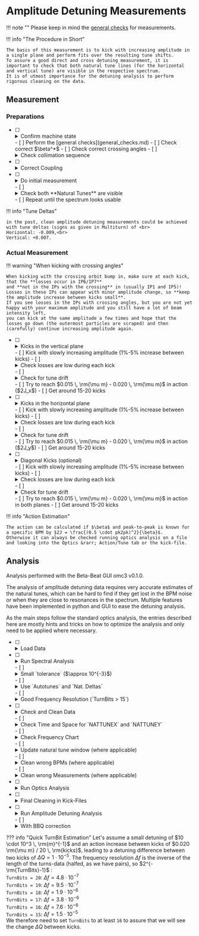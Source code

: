 # Amplitude Detuning Measurements

!!! note ""
    Please keep in mind the [general checks](general_checks.md) for measurements.

!!! info "The Procedure in Short"

    The basis of this measurement is to kick with increasing amplitude in a single plane and perform fits over the resulting tune shifts.
    To assure a good direct and cross detuning measurement, it is important to check that both natural tune lines (for the horizontal and vertical tune) are visible in the respective spectrum.
    It is of utmost importance for the detuning analysis to perform rigorous cleaning on the data. 

## Measurement

### Preparations

- [ ] <details class="nodeco"><summary>Confirm machine state</summary>
      <p>
      Make sure that the configuration of the machine is as you expect it. 
      </p></details>
    - [ ] Perform the [general checks](general_checks.md)
    - [ ] Check correct $\beta^*$ 
    - [ ] Check correct crossing angles
    - [ ] <details class="nodeco"><summary>Check collimation sequence</summary>
        <p>
        **"LOAD COARSE SETTINGS FOR NLO AT 30 CM"** is the current (run 3, 2022) collimation sequence for AC-Dipole kicks in the LHC at $\beta^* = 30 cm$ up to $\pm 170\mu rad$ IP1-V/IP5-H crossing
        and $\pm150\mu rad$ IP1-H, $-150\mu rad$ to $+140\mu rad$ IP5-V separation.
        </p></details>

- [ ] <details class="nodeco"><summary>Correct Coupling</summary>
      <p>
        As always, coupling should be well corrected to $|C-| \leq 10^{-3}$.
        This can be easily achieved by performing diagonal kicks of mediocre strength, and get the correction values from the GUI. 
        **Beware that the signs need to be switched for correction in the machine**.
      </p></details>

- [ ] <details class="nodeco"><summary>Do initial measurement</summary>
      <p>
      Start with a low AC-Dipole amplitude in both planes (e.g. 5%-10%) and analyse the resulting data.
      </p></details>
    - [ ] <details class="nodeco"><summary>Check both **Natural Tunes** are visible</summary>
        <p>
        Perform a quick harmonic analysis on the resulting data and check the spectrum.
        Both natural tunes need to be visible in their respective plane for the majority of BPMs.
        If not, maybe try to adapt the tune delta and move the driven tunes closer to the natural ones.
        See Info-box "Tune Deltas" below.
        </p>
        <figure class="leftFigure">
            <img class="clickImg" src="../../../assets/images/amplitude_detuning_procedure/FrequencyChart_one_tune_not_found.png">
            <figcaption>Bad Spectrum.</figcaption>
        </figure>
        <figure class="rightFigure">
            <img class="clickImg" src="../../../assets/images/amplitude_detuning_procedure/FrequencyChart_both_tunes_found.png">
            <figcaption>Good Spectrum.</figcaption>
        </figure>
        </details>
    - [ ] Repeat until the spectrum looks usable

!!! info "Tune Deltas"

    in the past, clean amplitude detuning measurements could be achieved with tune deltas (signs as given in Multiturn) of <br>
    Horizontal: -0.009,<br> 
    Vertical: +0.007.


### Actual Measurement 

!!! warning "When kicking with crossing angles"

    When kicking with the crossing orbit bump in, make sure at each kick, that the **losses occur in IP6/IP7** 
    and **not in the IPs with the crossing** in (usually IP1 and IP5)!
    Losses in these IPs can appear with minor amplitude change, so **keep the amplitude increase between kicks small**.
    If you see losses in the IPs with crossing angles, but you are not yet happy with your maximum amplitude and you still have a lot of beam intensity left,
    you can kick at the same amplitude a few times and hope that the losses go down (the outermost particles are scraped) and then (carefully) continue increasing amplitude again.


- [ ] <details class="nodeco"><summary>Kicks in the vertical plane</summary>
      <p>
      While keeping the AC-Dipole amplitude in the horizontal plane constant (but not zero, to avoid weird AC-Dipole behaviour and to see if there is coupling effects),
      slowly increase the amplitude in the vertical plane.
      </p></details>
    - [ ] Kick with slowly increasing amplitude (1%-5% increase between kicks)
    - [ ] <details class="nodeco"><summary>Check losses are low during each kick</summary>
          <p>
          Adapt amplitude increase accordingly, as you do not want to dump the beam because the losses were to high.
          Also check the beam intensity, you will want to have good intensity if there are more detuning measurements in the other planes/settings to do. 
          When kicking with crossing: head the warning above! Losses may occur with only a small amplitude increase!
          </p></details>
    - [ ] <details class="nodeco"><summary>Check for tune drift</summary>
          <p>
          If you are kicking with reduced tune deltas, it is also important to have an eye on the tune drift of the machine, 
          so that you do not further decrease the distance between natural tune and excitation. 
          Update the tune in multiturn if necessary.
          The tune drifts will be compensated in the python analysis step by using data from the BBQ.
          </p></details>
    - [ ] Try to reach $0.015 \, \rm{\mu m} - 0.020 \, \rm{\mu m}$ in action ($2J_x$)
    - [ ] Get around 15-20 kicks

- [ ] <details class="nodeco"><summary>Kicks in the horizontal plane</summary>
      <p>
      While keeping the AC-Dipole amplitude in the vertical plane constant (but not zero, to avoid weird AC-Dipole behaviour and to see if there is coupling effects),
      slowly increase the amplitude in the horizontal plane.
      </p></details>
    - [ ] Kick with slowly increasing amplitude (1%-5% increase between kicks)
    - [ ] <details class="nodeco"><summary>Check losses are low during each kick</summary>
          <p>
          Adapt amplitude increase accordingly, as you do not want to dump the beam because the losses were to high.
          Also check the beam intensity, you will want to have good intensity if there are more detuning measurements in the other planes/settings to do. 
          When kicking with crossing: head the warning above! Losses may occur with only a small amplitude increase!
          </p></details>
    - [ ] <details class="nodeco"><summary>Check for tune drift</summary>
          <p>
          If you are kicking with reduced tune deltas, it is also important to have an eye on the tune drift of the machine, 
          so that you do not further decrease the distance between natural tune and excitation. 
          Update the tune in multiturn if necessary.
          The tune drifts will be compensated in the python analysis step by using data from the BBQ.
          </p></details>
    - [ ] Try to reach $0.015 \, \rm{\mu m} - 0.020 \, \rm{\mu m}$ in action ($2J_y$)
    - [ ] Get around 15-20 kicks

- [ ] <details class="nodeco"><summary>Diagonal Kicks (optional)</summary>
      <p>
      To increase the accuracy of the cross-term measurement, 2D kicks (and 3.5D fitting) can be performed.
      If this is desired, it makes sense to throw some diagonal kicks, i.e. kicks with (more or less, not too important for the fitting) equal amplitude into the mix.
      </p></details>
    - [ ] Kick with slowly increasing amplitude (1%-5% increase between kicks)
    - [ ] <details class="nodeco"><summary>Check losses are low during each kick</summary>
          <p>
          Adapt amplitude increase accordingly, as you do not want to dump the beam because the losses were to high.
          Also check the beam intensity, you will want to have good intensity if there are more detuning measurements in the other planes/settings to do. 
          When kicking with crossing: head the warning above! Losses may occur with only a small amplitude increase!
          </p></details>
    - [ ] <details class="nodeco"><summary>Check for tune drift</summary>
          <p>
          If you are kicking with reduced tune deltas, it is also important to have an eye on the tune drift of the machine, 
          so that you do not further decrease the distance between natural tune and excitation. 
          Update the tune in Multiturn if necessary.
          The tune drifts will be compensated in the python analysis step by using data from the BBQ.
          </p></details>
    - [ ] Try to reach $0.015 \, \rm{\mu m} - 0.020 \, \rm{\mu m}$ in action in both planes
    - [ ] Get around 15-20 kicks

!!! info "Action Estimation"

    The action can be calculated if $\beta$ and peak-to-peak is known for a specific BPM by $2J = \frac{(0.5 \cdot pk2pk)^2}{\beta}$.
    Otherwise it can always be checked running optics analysis on a file and looking into the Optics &rarr; Action/Tune tab or the kick-file.

## Analysis

Analysis performed with the Beta-Beat GUI omc3 v0.1.0.

The analysis of amplitude detuning data requires very accurate estimates of the natural tunes, 
which can be hard to find if they get lost in the BPM noise or when they are close to resonances in the spectrum.
Multiple features have been implemented in python and GUI to ease the detuning analysis.

As the main steps follow the standard optics analysis, the entries described here are mostly hints and tricks 
on how to optimize the analysis and only need to be applied where necessary.

- [ ] <details class="nodeco"><summary>Load Data</summary>
      <p>
      Simply load the data in the BPM panel.
      Make sure you are loading the correct data and check the logbook for misfired kicks etc.
      </p></details>
- [ ] <details class="nodeco"><summary>Run Spectral Analysis</summary>
      <p>
      A bad spectral analysis can be recovered by the steps mentioned in "Cleaning", 
      but a good frequency spectrum and well found natural tunes will save you a lot of time later on.
      </p></details>
    - [ ] <details class="nodeco"><summary>Small `tolerance` ($\approx 10^{-3}$)</summary>
          <p>
          The tune tolerance (found in the `Tune Settings`) specifies in what region around the assumed natural tune (see next step, the region is $f \pm tolerace$), the highest frequency line is chosen to be the natural tune.
          To not accidentally capture the main tune or other excited resonances close by, the tolerance should be kept low ($\approx 10^{-3}$).
          In case of large detuning (e.g. $40 \cdot 10^3 m^{-1} \times 0.016 \rm{\mu m} = 6.4 \cdot 10^{-3}$) or change of the AC-Dipole frequency (e.g. to adapt for tune drifts), this could mean that the natural tune will not fall into this window anymore.
          The both can be avoided using `Autotunes` and maybe adapting the tune deltas (see next step), but can also be easily remedied in the cleaning step via the `Update Nattune` functionality.
          You can check the approximate tolerance window, by using the `Set Window` button of `Update Nattune`, which will set the markers according to the `Nattune` and `tolerance` in the `Tune Settings`,
          which might differ a bit from the actual window if `Autotunes` are used.
          </p>
          <figure style="width:90%;">
              <img src="../../../assets/images/amplitude_detuning_procedure/tune_settings.png">
              <figcaption>Tune settings.</figcaption>
          </figure>
          <figure style="width:90%;">
              <img class="clickImg" src="../../../assets/images/amplitude_detuning_procedure/FrequencyChart_tune_tolerance.png">
              <figcaption>Approximate tolerance window, shown in blue for the horizontal and in red for the vertical tune.</figcaption>
          </figure>
          </details>
    - [ ] <details class="nodeco"><summary>Use `Autotunes` and `Nat. Deltas`</summary>
          <p>
          In case the tunes do not coincide with the model, e.g. due to tune-drifts, we might run into problems when using a small tolerance (see previous step) as the natural tune might now be outside of the search window.
          One way to remedy that would be to also keep the model tunes up-to-date, e.g. use the exact tune values from the kick entries in the logbook.
          The one thing that should be constant during the measurement process though, are the tune deltas.
          The easiest way therefore, to make sure that at least the non-detuned tune is in the tolerance window, is to use the `Autotunes` in the `Tune Settings`:
          If this is activated (here for `transverse` planes), the highest peak in the whole spectrum is automatically assumed to be the driven tune.
          From those we can specify the difference to the natural tunes, by activating the `Nat. Deltas`, instead of the natural tunes themselves.
          Now, no matter the tune drift (if the tunes are kept updated in Multiturn), the unperturbed natural tune should always be, where we expect it.
          **Beware that the signs between the `Nat. Deltas` and Multiturns are inverted**, as Multiturn uses the $\Delta$ to specify the excitation frequency based on the natural tune, 
          while the GUI/harpy searches for the natural tune at $\Delta$ from the driven tune.
          </p>
          <figure style="width:90%;">
              <img src="../../../assets/images/amplitude_detuning_procedure/tune_settings.png">
              <figcaption>Tune settings.</figcaption>
          </figure>
          </details>
    - [ ] <details class="nodeco"><summary>Good Frequency Resolution (`TurnBits > 15`)</summary>
          <p>
          As the tune shift can be very small, we would want a good resolution in frequency, which can be controlled by `TurnBits`.
          The standard value of `TurnBits` of `20` (leading to $2^{20}$ complex coefficients, i.e. $2^{21}$ spectral lines) is a good start, but can lead to excessive memory use when analysing 15-20 files at once. 
          I estimate (from experience), that with `19` turn-bits, you will need 60GB to 80GB of RAM, `20` will obviously double and `18` half that value.
          Both of these should be good values to use (see Infobox "TurnBit Estimation" below).<br>
          The `OutputBits` on the other hand can be smaller, as the highest line stored per "bucket" will keep the frequency location calculated from the higher resolution form `TurnBits`.
          Therefore, even if the wrong line is selected (see step "Small tolerance"), the correct tune line will still be available in its bucket. 
          The only issue would be, if there is a resonance really close by. 
          A value of `10`-`12` ($0.5 \cdot 10^{-4} - 10^{-4}$ tune units) should be enough, to keep the file-size manageable and allow to open all the files simultaneously in the GUI.
          </p></details>
- [ ] <details class="nodeco"><summary>Check and Clean Data</summary>
      <p>
      As mentioned before, it is of utmost importance to have clean data for the analysis as otherwise the fit will not work and yield unreasonable results.
      In principle each file needs to be checked that all BPMs point to the correct horizontal and vertical natural tunes, and cleaned appropriately.
      The following steps can be applied to recover the right natural tunes, if visible in the spectrum, limit error-bars and clean outliers.
      </p></details>
    - [ ] <details class="nodeco"><summary>Check Time and Space for `NATTUNEX` and `NATTUNEY`</summary>
        <p>
        For the amplitude detuning analysis, the most important factor is the correct determination of the natural tunes.
        When the `harpy` frequency analysis is done, one can check the found tunes in the `Analysis Panel` in the `Time and Space` tab.
        Make sure to select `NATTUNEX` and `NATTUNEY` not just the main tunes.
        **And be sure that the found tune shown is the natural tune and not the driven tune**.
        Often it is required to check only one of them at a time, to get a clearer view. 
        This can be easily achieved by *right clicking* into the data selection box on the left hand side of the plane that you want to unselect (or choosing `none`)
        and then *middle clicking* into the chart to autozoom the data.
        The BPMs should differ only very little in the found tune ($< 10^{-5}$), otherwise they need to be cleaned.
        The following steps describe how to do that.
        </p>
        <figure style="width:90%;">
            <img class="clickImg" src="../../../assets/images/amplitude_detuning_procedure/clean_data.png">
            <figcaption>Example for clean (but not perfect) `NATTUNEX` data.</figcaption>
        </figure>
        </details>
    - [ ] <details class="nodeco"><summary>Check Frequency Chart</summary>
        <p>
        In case of differences in the found tunes of the BPMs, the first check should always be the `Frequency Chart` in the adjacent tab of the `Analysis Panel`.
        Especially, if there are clusters of found frequencies (i.e half of the BPMs agree on one frequency, the other half on another) in the `Time and Space Chart`,
        this hints at resonance lines close by that are mistaken for the natural tune.
        In any case, one needs to manually identify which of the lines within the selected `tolerance` (see in one of the analysis steps above) is the actual tune.
        If it is not clear at first glance, **compare the spectrum of the current kick with previous kicks** to see the natural tune evolution with increasing amplitude.
        Once the right tune is identified - or determined of being not present in the spectrum - one of the next steps can be applied.
        </p></details>
    - [ ] <details class="nodeco"><summary>Update natural tune window (where applicable)</summary>
        <p>
        If the correct natural tune is visible in the spectrum but could not be identified properly, due to resonance lines close by or because the line lies outside of the `tolerance` window,
        one does not have to repeat the analysis with adapted tunes, deltas and tolerance window, as needs to be done when using the python2 GUI,
        but can use the `Update Lin-File` functionality:</p>
        <ul>
        <li> Select the BPMs you want to update. 
          If you want to update only one plane deselect (*right click* into the data selection box or choose `none`) all BPMs in the other plane.
          If you want to update all BPMs in one plane, use `Ctrl + a` in the data of the plane you want to select. *(Minimize the legend first...)*<br>
          **ONLY SELECTED BPMS WILL BE UPDATED** 
        <li> Activate the `Natural Tune Window` by checking `show`.
        <li> Click `Set Window` if the vertical markers are not showing.
        <li> Set the markers so that the highest line they contain is the natural tune. 
             If there is no line for a selected BPM between the markers ( the window is `empty`), it can either throw an `error`, `remove` the bpm or `ignore` and leave the value as is.<br> 
             (<span style="color:blue">blue</span> markers for the horizontal tune, <span style="color:red">red</span> markers for the vertical tune).
        <li> Click <code style="color:green">Update Lin-File</code>.
        </ul>
        <figure style="width:90%;">
            <img class="clickImg" src="../../../assets/images/amplitude_detuning_procedure/update_linfile.gif">
            <figcaption>How to update the natural tune in the Lin-File.</figcaption>
        </figure>
        </details>
    - [ ] <details class="nodeco"><summary>Clean wrong BPMs (where applicable)</summary>
        <p>
        </p></details>
    - [ ] <details class="nodeco"><summary>Clean wrong Measurements (where applicable)</summary>
        <p>
        </p></details>
- [ ] <details class="nodeco"><summary>Run Optics Analysis</summary>
    <p>
    </p></details>
- [ ] <details class="nodeco"><summary>Final Cleaning in Kick-Files</summary>
    <p>
    </p></details>
- [ ] <details class="nodeco"><summary>Run Amplitude Detuning Analysis</summary>
    <p>
    </p></details>
    - [ ] <details class="nodeco"><summary>With BBQ correction</summary>
        <p>
        </p></details>

??? info "Quick TurnBit Estimation"
    Let's assume a small detuning of $10 \cdot 10^3 \, \rm{m}^{-1}$ and an action increase between kicks of $0.020 \rm{\mu m} / 20 \, \rm{kicks}$,
    leading to a detuning difference between two kicks of $\Delta Q = 1 \cdot 10^{-5}$.
    The frequency resolution $\Delta f$ is the inverse of the length of the turns-data (halfed, as we have pairs), so $2^{-\rm{TurnBits}-1}$ :<br>
    `TurnBits = 20`: $\Delta f = 4.8 \cdot 10^{-7}$<br>
    `TurnBits = 19`: $\Delta f = 9.5 \cdot 10^{-7}$<br>
    `TurnBits = 18`: $\Delta f = 1.9 \cdot 10^{-6}$<br>
    `TurnBits = 17`: $\Delta f = 3.8 \cdot 10^{-6}$<br>
    `TurnBits = 16`: $\Delta f = 7.6 \cdot 10^{-6}$<br>
    `TurnBits = 15`: $\Delta f = 1.5 \cdot 10^{-5}$<br>
    We therefore need to set `TurnBits` to at least `16` to assure that we will see the change $\Delta Q$ between kicks.
